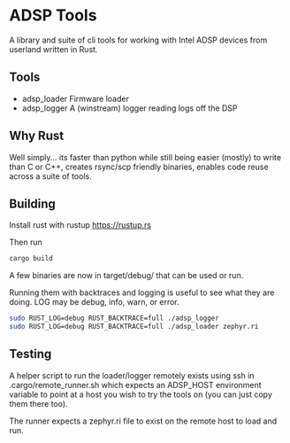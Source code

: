 # ADSP Tools

A library and suite of cli tools for working with Intel ADSP devices from userland
written in Rust.

## Tools

* adsp_loader Firmware loader
* adsp_logger A (winstream) logger reading logs off the DSP

## Why Rust

Well simply... its faster than python while still being easier (mostly) to write than C
or C++, creates rsync/scp friendly binaries, enables code reuse across a suite of tools.

## Building

Install rust with rustup https://rustup.rs

Then run

``` sh
cargo build
```

A few binaries are now in target/debug/ that can be used or run.

Running them with backtraces and logging is useful to see what they
are doing. LOG may be debug, info, warn, or error.

``` sh
sudo RUST_LOG=debug RUST_BACKTRACE=full ./adsp_logger
sudo RUST_LOG=debug RUST_BACKTRACE=full ./adsp_loader zephyr.ri
```

## Testing

A helper script to run the loader/logger remotely exists using ssh
in .cargo/remote_runner.sh which expects an ADSP_HOST environment variable
to point at a host you wish to try the tools on (you can just copy them there too).

The runner expects a zephyr.ri file to exist on the remote host to load and run.
  
  
